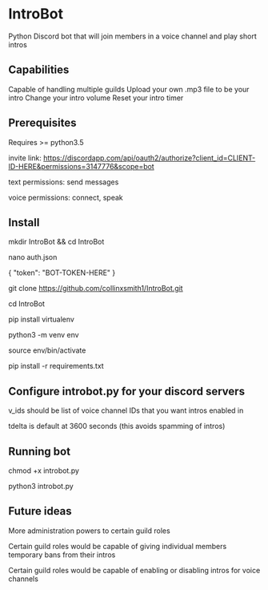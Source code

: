 # IntroBot
Python Discord bot that will join members in a voice channel and play short intros

## Capabilities
Capable of handling multiple guilds
Upload your own .mp3 file to be your intro
Change your intro volume
Reset your intro timer

## Prerequisites
Requires >= python3.5

invite link:
https://discordapp.com/api/oauth2/authorize?client_id=CLIENT-ID-HERE&permissions=3147776&scope=bot

text permissions: send messages

voice permissions: connect, speak

## Install
mkdir IntroBot && cd IntroBot

nano auth.json

{
"token": "BOT-TOKEN-HERE"
}

git clone https://github.com/collinxsmith1/IntroBot.git

cd IntroBot

pip install virtualenv

python3 -m venv env

source env/bin/activate

pip install -r requirements.txt

## Configure introbot.py for your discord servers
v_ids should be list of voice channel IDs that you want intros enabled in

tdelta is default at 3600 seconds (this avoids spamming of intros)

## Running bot
chmod +x introbot.py

python3 introbot.py

## Future ideas
More administration powers to certain guild roles

Certain guild roles would be capable of giving individual members temporary bans from their intros

Certain guild roles would be capable of enabling or disabling intros for voice channels
